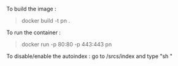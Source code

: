 To build the image :

> docker build -t pn .

To run the container :

> docker run -p 80:80 -p 443:443 pn

To disable/enable the autoindex : go to /srcs/index and type "sh <relevant file>"
